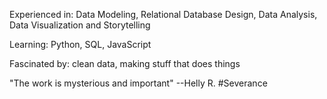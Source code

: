 Experienced in: Data Modeling, Relational Database Design, Data Analysis, Data Visualization and Storytelling

Learning: Python, SQL, JavaScript

Fascinated by: clean data, making stuff that does things

"The work is mysterious and important"
--Helly R. #Severance

<!--
**NWaz/nwaz** is a ✨ _special_ ✨ repository because its `README.md` (this file) appears on your GitHub profile.

Here are some ideas to get you started:

- 🔭 I’m currently working on ...
- 🌱 I’m currently learning ...
- 👯 I’m looking to collaborate on ...
- 🤔 I’m looking for help with ...
- 💬 Ask me about ...
- 📫 How to reach me: ...
- 😄 Pronouns: ...
- ⚡ Fun fact: ...
-->
